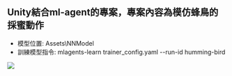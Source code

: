 ## Unity結合ml-agent的專案，專案內容為模仿蜂鳥的採蜜動作

* 模型位置: Assets\NNModel
* 訓練模型指令: mlagents-learn trainer_config.yaml --run-id humming-bird

![](https://i.imgur.com/jrSID4T.png)
